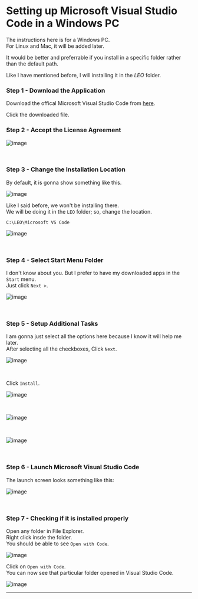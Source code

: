 # Setting up Microsoft Visual Studio Code in a Windows PC

The instructions here is for a Windows PC. <br>
For Linux and Mac, it will be added later.<br>

It would be better and preferrable if you install in a specific folder rather than the default path.<br>

Like I have mentioned before, I will installing it in the *LEO* folder.<br>


### Step 1 - Download the Application

Download the offical Microsoft Visual Studio Code from [here](https://code.visualstudio.com/download).<br>

Click the downloaded file. 

### Step 2 - Accept the License Agreement

![image](img/01.png)

<br>

### Step 3 - Change the Installation Location

By default, it is gonna show something like this.

![image](img/02.png)

Like I said before, we won't be installing there.<br>
We will be doing it in the `LEO` folder; so, change the location.<br>

```
C:\LEO\Microsoft VS Code
```

![image](img/03.png)

<br>

### Step 4 - Select Start Menu Folder

I don't know about you. But I prefer to have my downloaded apps in the `Start` menu. <br>
Just click `Next >`. <br>

![image](img/04.png)

<br>

### Step 5 - Setup Additional Tasks

I am gonna just select all the options here because I know it will help me later. <br>
After selecting all the checkboxes, Click `Next`.

![image](img/05.png)

<br>

Click `Install`.

![image](img/06.png)

<br>

![image](img/07.png)

<br>

![image](img/08.png)

<br>

### Step 6 - Launch Microsoft Visual Studio Code

The launch screen looks something like this:

![image](img/09.png)

<br>

### Step 7 - Checking if it is installed properly

Open any folder in File Explorer. <br>
Right click insde the folder. <br>
You should be able to see `Open with Code`. <br>

![image](img/11.png)

Click on `Open with Code`. <br>
You can now see that particular folder opened in Visual Studio Code. <br>

![image](img/12.png)

<hr>
